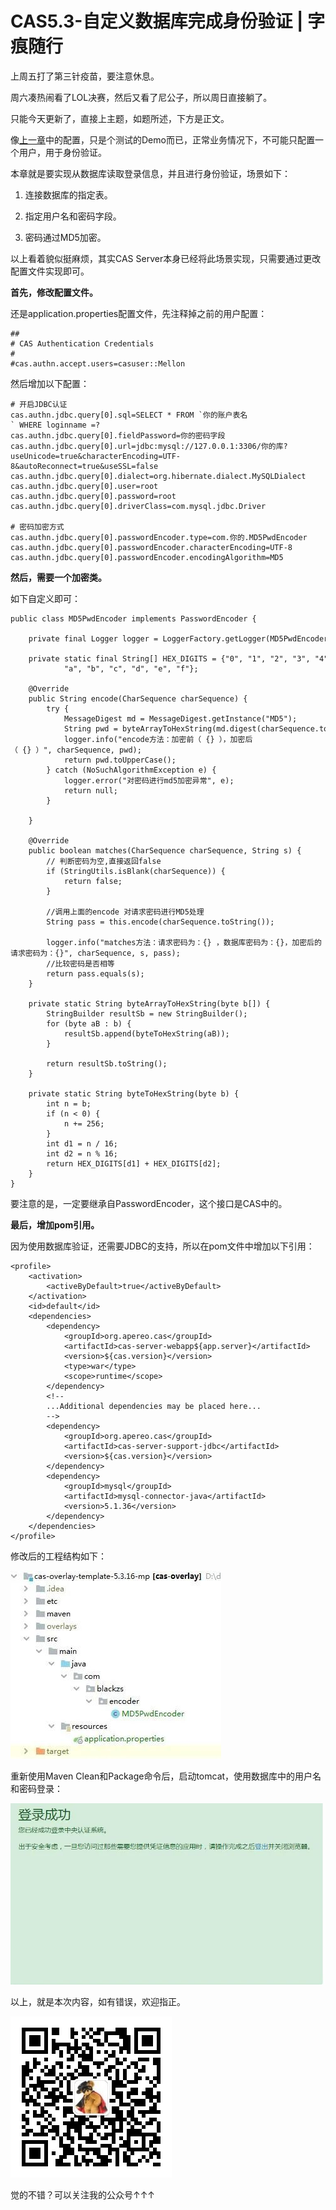 # CAS5.3-自定义数据库完成身份验证 | 字痕随行

上周五打了第三针疫苗，要注意休息。

周六凑热闹看了LOL决赛，然后又看了尼公子，所以周日直接躺了。

只能今天更新了，直接上主题，如题所述，下方是正文。

像[上一章](http://mp.weixin.qq.com/s?__biz=MzI3NTE2NzczMQ==&mid=2650046440&idx=1&sn=17d399c1fed636ae4f527edef0dc2291&chksm=f3083f74c47fb662f7bf89f467b0877efa1bf5bef7b631333449ba71bc8bccaa39a71c9319a5&scene=21#wechat_redirect)中的配置，只是个测试的Demo而已，正常业务情况下，不可能只配置一个用户，用于身份验证。

本章就是要实现从数据库读取登录信息，并且进行身份验证，场景如下：
1. 连接数据库的指定表。

2. 指定用户名和密码字段。

3. 密码通过MD5加密。

以上看着貌似挺麻烦，其实CAS Server本身已经将此场景实现，只需要通过更改配置文件实现即可。

**首先，修改配置文件。**

还是application.properties配置文件，先注释掉之前的用户配置：

```Plain Text
##
# CAS Authentication Credentials
#
#cas.authn.accept.users=casuser::Mellon

```
然后增加以下配置：

```Plain Text
# 开启JDBC认证
cas.authn.jdbc.query[0].sql=SELECT * FROM `你的账户表名` WHERE loginname =?
cas.authn.jdbc.query[0].fieldPassword=你的密码字段
cas.authn.jdbc.query[0].url=jdbc:mysql://127.0.0.1:3306/你的库?useUnicode=true&characterEncoding=UTF-8&autoReconnect=true&useSSL=false
cas.authn.jdbc.query[0].dialect=org.hibernate.dialect.MySQLDialect
cas.authn.jdbc.query[0].user=root
cas.authn.jdbc.query[0].password=root
cas.authn.jdbc.query[0].driverClass=com.mysql.jdbc.Driver

# 密码加密方式
cas.authn.jdbc.query[0].passwordEncoder.type=com.你的.MD5PwdEncoder
cas.authn.jdbc.query[0].passwordEncoder.characterEncoding=UTF-8
cas.authn.jdbc.query[0].passwordEncoder.encodingAlgorithm=MD5

```
**然后，需要一个加密类。**

如下自定义即可：

```Plain Text
public class MD5PwdEncoder implements PasswordEncoder {

    private final Logger logger = LoggerFactory.getLogger(MD5PwdEncoder.class);

    private static final String[] HEX_DIGITS = {"0", "1", "2", "3", "4", "5", "6", "7", "8", "9",
            "a", "b", "c", "d", "e", "f"};

    @Override
    public String encode(CharSequence charSequence) {
        try {
            MessageDigest md = MessageDigest.getInstance("MD5");
            String pwd = byteArrayToHexString(md.digest(charSequence.toString().getBytes(StandardCharsets.UTF_8)));
            logger.info("encode方法：加密前（ {} ），加密后（ {} ）", charSequence, pwd);
            return pwd.toUpperCase();
        } catch (NoSuchAlgorithmException e) {
            logger.error("对密码进行md5加密异常", e);
            return null;
        }

    }

    @Override
    public boolean matches(CharSequence charSequence, String s) {
        // 判断密码为空,直接返回false
        if (StringUtils.isBlank(charSequence)) {
            return false;
        }

        //调用上面的encode 对请求密码进行MD5处理
        String pass = this.encode(charSequence.toString());

        logger.info("matches方法：请求密码为：{} ，数据库密码为：{}，加密后的请求密码为：{}", charSequence, s, pass);
        //比较密码是否相等
        return pass.equals(s);
    }

    private static String byteArrayToHexString(byte b[]) {
        StringBuilder resultSb = new StringBuilder();
        for (byte aB : b) {
            resultSb.append(byteToHexString(aB));
        }

        return resultSb.toString();
    }

    private static String byteToHexString(byte b) {
        int n = b;
        if (n < 0) {
            n += 256;
        }
        int d1 = n / 16;
        int d2 = n % 16;
        return HEX_DIGITS[d1] + HEX_DIGITS[d2];
    }
}

```
要注意的是，一定要继承自PasswordEncoder，这个接口是CAS中的。

**最后，增加pom引用。**

因为使用数据库验证，还需要JDBC的支持，所以在pom文件中增加以下引用：

```Plain Text
<profile>
    <activation>
        <activeByDefault>true</activeByDefault>
    </activation>
    <id>default</id>
    <dependencies>
        <dependency>
            <groupId>org.apereo.cas</groupId>
            <artifactId>cas-server-webapp${app.server}</artifactId>
            <version>${cas.version}</version>
            <type>war</type>
            <scope>runtime</scope>
        </dependency>
        <!--
        ...Additional dependencies may be placed here...
        -->
        <dependency>
            <groupId>org.apereo.cas</groupId>
            <artifactId>cas-server-support-jdbc</artifactId>
            <version>${cas.version}</version>
        </dependency>
        <dependency>
            <groupId>mysql</groupId>
            <artifactId>mysql-connector-java</artifactId>
            <version>5.1.36</version>
        </dependency>
    </dependencies>
</profile>

```
修改后的工程结构如下：

![image](../../images/CAS5.3-自定义数据库完成身份验证/640.jpg)

重新使用Maven Clean和Package命令后，启动tomcat，使用数据库中的用户名和密码登录：

![image](../../images/CAS5.3-自定义数据库完成身份验证/640_2.jpg)

以上，就是本次内容，如有错误，欢迎指正。

![image](../../images/公众号.jpg)

觉的不错？可以关注我的公众号↑↑↑